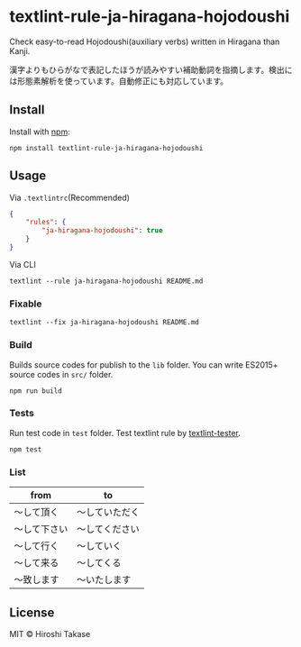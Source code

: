 # textlint-rule-ja-hiragana-hojodoushi

Check easy-to-read Hojodoushi(auxiliary verbs) written in Hiragana than Kanji.

漢字よりもひらがなで表記したほうが読みやすい補助動詞を指摘します。検出には形態素解析を使っています。自動修正にも対応しています。

## Install

Install with [npm](https://www.npmjs.com/):

    npm install textlint-rule-ja-hiragana-hojodoushi

## Usage

Via `.textlintrc`(Recommended)

```json
{
    "rules": {
        "ja-hiragana-hojodoushi": true
    }
}
```

Via CLI

```
textlint --rule ja-hiragana-hojodoushi README.md
```

### Fixable

```
textlint --fix ja-hiragana-hojodoushi README.md
```

### Build

Builds source codes for publish to the `lib` folder.
You can write ES2015+ source codes in `src/` folder.

    npm run build

### Tests

Run test code in `test` folder.
Test textlint rule by [textlint-tester](https://github.com/textlint/textlint-tester "textlint-tester").

    npm test

### List

| from | to |
| --- | --- |
| 〜して頂く | 〜していただく |
| 〜して下さい | 〜してください |
| 〜して行く | 〜していく |
| 〜して来る | 〜してくる |
| 〜致します | 〜いたします |

## License

MIT © Hiroshi Takase
